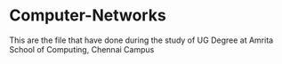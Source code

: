 # Computer-Networks
This are the file that have done during the study of UG Degree at Amrita School of Computing, Chennai Campus

